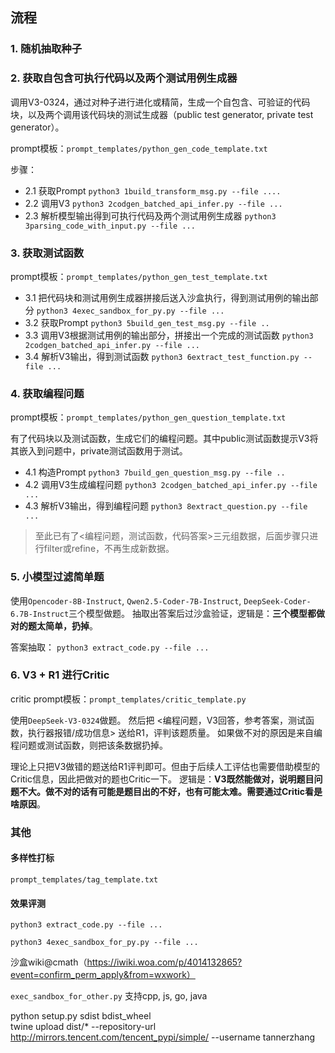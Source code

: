 ## 流程

### 1. 随机抽取种子

### 2. 获取自包含可执行代码以及两个测试用例生成器
    
调用V3-0324，通过对种子进行进化或精简，生成一个自包含、可验证的代码块，以及两个调用该代码块的测试生成器（public test generator, private test generator）。

prompt模板：`prompt_templates/python_gen_code_template.txt`

步骤：

- 2.1 获取Prompt   `python3 1build_transform_msg.py --file ....`
- 2.2 调用V3       `python3 2codgen_batched_api_infer.py --file ...`
- 2.3 解析模型输出得到可执行代码及两个测试用例生成器   `python3 3parsing_code_with_input.py --file ...`

### 3. 获取测试函数

prompt模板：`prompt_templates/python_gen_test_template.txt`

- 3.1 把代码块和测试用例生成器拼接后送入沙盒执行，得到测试用例的输出部分  `python3 4exec_sandbox_for_py.py --file ...`
- 3.2 获取Prompt  `python3 5build_gen_test_msg.py --file ..`
- 3.3 调用V3根据测试用例的输出部分，拼接出一个完成的测试函数  `python3 2codgen_batched_api_infer.py --file ...`
- 3.4 解析V3输出，得到测试函数  `python3 6extract_test_function.py --file ...`

### 4. 获取编程问题

prompt模板：`prompt_templates/python_gen_question_template.txt`

有了代码块以及测试函数，生成它们的编程问题。其中public测试函数提示V3将其嵌入到问题中，private测试函数用于测试。

- 4.1 构造Prompt `python3 7build_gen_question_msg.py --file ..`
- 4.2 调用V3生成编程问题  `python3 2codgen_batched_api_infer.py --file ...`
- 4.3 解析V3输出，得到编程问题  `python3 8extract_question.py --file ...`


> 至此已有了<编程问题，测试函数，代码答案>三元组数据，后面步骤只进行filter或refine，不再生成新数据。


### 5. 小模型过滤简单题

使用`Opencoder-8B-Instruct`, `Qwen2.5-Coder-7B-Instruct`, `DeepSeek-Coder-6.7B-Instruct`三个模型做题。
抽取出答案后过沙盒验证，逻辑是：**三个模型都做对的题太简单，扔掉**。

答案抽取： `python3 extract_code.py --file ...`


### 6. V3 + R1 进行Critic

critic prompt模板：`prompt_templates/critic_template.py`

使用`DeepSeek-V3-0324`做题。
然后把 <编程问题，V3回答，参考答案，测试函数，执行器报错/成功信息> 送给R1，评判该题质量。
如果做不对的原因是来自编程问题或测试函数，则把该条数据扔掉。

理论上只把V3做错的题送给R1评判即可。但由于后续人工评估也需要借助模型的Critic信息，因此把做对的题也Critic一下。
逻辑是：**V3既然能做对，说明题目问题不大。做不对的话有可能是题目出的不好，也有可能太难。需要通过Critic看是啥原因**。

    

### 其他

#### 多样性打标

`prompt_templates/tag_template.txt`

#### 效果评测

`python3 extract_code.py --file ...`

`python3 4exec_sandbox_for_py.py --file ...`



沙盒wiki@cmath（https://iwiki.woa.com/p/4014132865?event=confirm_perm_apply&from=wxwork）

`exec_sandbox_for_other.py` 支持cpp, js, go, java

python setup.py sdist bdist_wheel   
twine upload dist/* --repository-url http://mirrors.tencent.com/tencent_pypi/simple/  --username tannerzhang